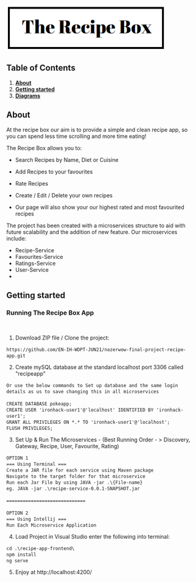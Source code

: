 
<img src="./recipe-app-frontend/src/assets/images/logo_long.png">

## Table of Contents

1. [**About**](#About)
1. [**Getting started**](#Getting-started)
2. [**Diagrams**](#Diagrams)




## About

At the recipe box our aim is to provide a simple and clean recipe app, so you can spend less time scrolling and more 
time eating!

The Recipe Box allows you to: 

* Search Recipes by Name, Diet or Cuisine

* Add Recipes to your favourites 

* Rate Recipes

* Create / Edit / Delete your own recipes 

* Our page will also show your our highest rated and most favourited recipes 

The project has been created with a microservices structure to aid with future scalability and the addition of new feature. 
Our microservices include: 

- Recipe-Service
- Favourites-Service
- Ratings-Service
- User-Service
- 
## Getting started

### Running The Recipe Box App
<br>

1. Download ZIP file / Clone the project:
```
https://github.com/EN-IH-WDPT-JUN21/nazerwow-final-project-recipe-app.git
```

2. Create mySQL database at the standard localhost port 3306 called "recipeapp"

```
Or use the below commands to Set up database and the same login details as us to save changing this in all microservices 

CREATE DATABASE pokeapp;
CREATE USER 'ironhack-user1'@'localhost' IDENTIFIED BY 'ironhack-user1';
GRANT ALL PRIVILEGES ON *.* TO 'ironhack-user1'@'localhost';
FLUSH PRIVILEGES;

```

3. Set Up & Run The Microservices - (Best Running Order - > Discovery, Gateway, Recipe, User, Favourite, Rating)
```
OPTION 1
=== Using Terminal === 
Create a JAR file for each service using Maven package
Navigate to the target folder for that microservice
Run each Jar File by using JAVA -jar .\{File-name}
eg. JAVA -jar .\recipe-service-0.0.1-SNAPSHOT.jar

=============================

OPTION 2
=== Using Intellij ===
Run Each Microservice Application
```

4. Load Project in Visual Studio enter the following into terminal:

  ```
  cd .\recipe-app-frontend\
  npm install 
  ng serve 
  ```

5. Enjoy at http://localhost:4200/
